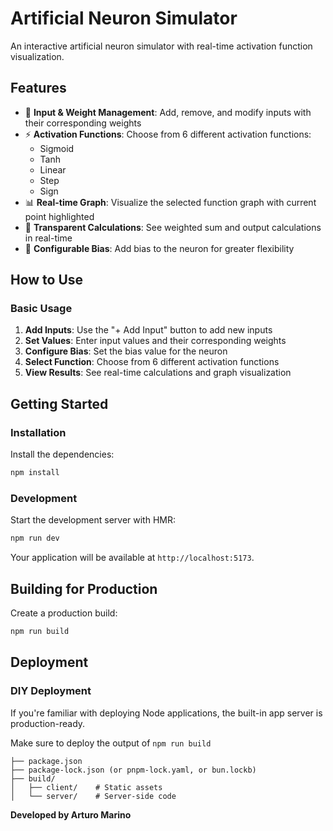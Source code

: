 # Artificial Neuron Simulator

An interactive artificial neuron simulator with real-time activation function visualization.

## Features

- 🧠 **Input & Weight Management**: Add, remove, and modify inputs with their corresponding weights
- ⚡ **Activation Functions**: Choose from 6 different activation functions:
  - Sigmoid
  - Tanh
  - Linear
  - Step
  - Sign
- 📊 **Real-time Graph**: Visualize the selected function graph with current point highlighted
- 🎯 **Transparent Calculations**: See weighted sum and output calculations in real-time
- 🔧 **Configurable Bias**: Add bias to the neuron for greater flexibility

## How to Use

### Basic Usage
1. **Add Inputs**: Use the "+ Add Input" button to add new inputs
2. **Set Values**: Enter input values and their corresponding weights
3. **Configure Bias**: Set the bias value for the neuron
4. **Select Function**: Choose from 6 different activation functions
5. **View Results**: See real-time calculations and graph visualization

## Getting Started

### Installation

Install the dependencies:

```bash
npm install
```

### Development

Start the development server with HMR:

```bash
npm run dev
```

Your application will be available at `http://localhost:5173`.

## Building for Production

Create a production build:

```bash
npm run build
```

## Deployment

### DIY Deployment

If you're familiar with deploying Node applications, the built-in app server is production-ready.

Make sure to deploy the output of `npm run build`

```
├── package.json
├── package-lock.json (or pnpm-lock.yaml, or bun.lockb)
├── build/
│   ├── client/    # Static assets
│   └── server/    # Server-side code
```

**Developed by Arturo Marino**



